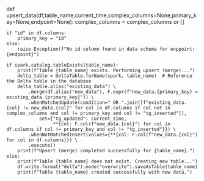 def upsert_data(df,table_name,current_time,complex_columns=None,primary_key=None,endpoint=None):
    complex_columns = complex_columns or []

    if "id" in df.columns:
        primary_key = "id"
    else:
        raise Exception(f"No id column found in data schema for enppoint: {endpoint}")

    if spark.catalog.tableExists(table_name):
        print(f"Table {table_name} exists. Performing upsert (merge)...")
        delta_table = DeltaTable.forName(spark, table_name)  # Reference the Delta table in the database
        delta_table.alias("existing_data") \
            .merge(df.alias("new_data"), F.expr(f"new_data.{primary_key} = existing_data.{primary_key}")) \
            .whenMatchedUpdate(condition=" OR ".join([f"existing_data.{col} != new_data.{col}" for col in df.columns if col not in complex_columns and col != primary_key and col != "tg_inserted"]),
                set={"tg_updated": current_time, 
                     **{col: F.col(f"new_data.{col}") for col in df.columns if col != primary_key and col != "tg_inserted"}}) \
            .whenNotMatchedInsert(values={**{col: F.col(f"new_data.{col}") for col in df.columns}}) \
            .execute()
        print(f"Upsert (merge) completed successfully for {table_name}.")
    else:
        print(f"Table {table_name} does not exist. Creating new table...")
        df.write.format("delta").mode("overwrite").saveAsTable(table_name)
        print(f"Table {table_name} created successfully with new data.")
